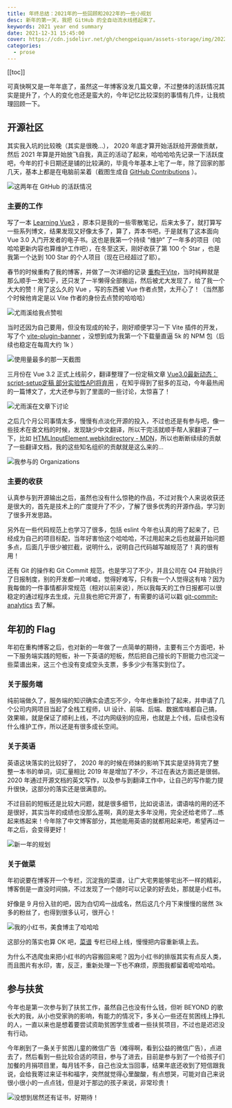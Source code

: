 ```yaml
---
title: 年终总结：2021年的一些回顾和2022年的一些小规划
desc: 新年的第一天，我把 GitHub 的全自动流水线搭起来了。
keywords: 2021 year end summary
date: 2021-12-31 15:45:00
cover: https://cdn.jsdelivr.net/gh/chengpeiquan/assets-storage/img/2022/01/20220103234636.jpg
categories:
  - prose
---
```


[[toc]]

可真快啊又是一年年底了，虽然这一年博客没发几篇文章，不过整体的活跃情况其实是提升了，个人的变化也还是蛮大的，今年记忆比较深刻的事情有几件，让我梳理回顾一下。

## 开源社区

其实我入坑的比较晚（其实是很晚…）， 2020 年底才算开始活跃给开源做贡献，然后 2021 年算是开始放飞自我，真正的活动了起来，哈哈哈哈先记录一下活跃度吧，今年的打卡日期还是铺的比较满的，毕竟今年基本上宅了一年，除了回家的那几天，基本上都是在电脑前呆着（截图生成自 [GitHub Contributions](https://github-contributions.vercel.app/) ）。

![这两年在 GitHub 的活跃情况](https://cdn.jsdelivr.net/gh/chengpeiquan/assets-storage/img/2022/01/20220104005113.jpg)

### 主要的工作

写了一本 [Learning Vue3](https://github.com/chengpeiquan/learning-vue3) ，原本只是我的一些零散笔记，后来太多了，就打算写一些系列博文，结果发现又好像太多了，算了，弄本书吧，于是就有了这本面向 Vue 3.0 入门开发者的电子书。这也是我第一个持续 “维护” 了一年多的项目（哈哈哈更新内容也算维护工作吧），在冬至这天，刚好收获了第 100 个 Star ，也是我第一个达到 100 Star 的个人项目（现在已经超过了耶）。

春节的时候重构了我的博客，并做了一次详细的记录 [重构于Vite](https://chengpeiquan.com/article/rewrite-in-vite.html)，当时纯粹就是那么顺手一发知乎，还只发了一半懒得全部搬运，然后被尤大发现了，给了我一个大大的赞！用了这么久的 Vue ，写的东西被 Vue 作者点赞，太开心了！（当然那个时候他肯定是以 Vite 作者的身份去点赞的哈哈哈）

![尤雨溪给我点赞啦](https://cdn.jsdelivr.net/gh/chengpeiquan/assets-storage/img/2022/01/20220104113148.jpg)

当时还因为自己要用，但没有现成的轮子，刚好顺便学习一下 Vite 插件的开发，写了个 [vite-plugin-banner](https://github.com/chengpeiquan/vite-plugin-banner) ，没想到成为我第一个下载量直逼 5k 的 NPM 包（后续也稳定在每周大约 1k ）

![使用量最多的那一天截图](https://cdn.jsdelivr.net/gh/chengpeiquan/assets-storage/img/2022/01/20220104115518.jpg)

三月份在 Vue 3.2 正式上线前夕，翻译整理了一份定稿文章 [Vue3.0最新动态：script-setup定稿 部分实验性API将弃用](https://chengpeiquan.com/article/vue3-script-setup-finalization.html) ，在知乎得到了挺多的互动，今年最热闹的一篇博文了，尤大还参与到了里面的一些讨论，太惊喜了！

![尤雨溪在文章下讨论](https://cdn.jsdelivr.net/gh/chengpeiquan/assets-storage/img/2022/01/20220104113454.jpg)

之后几个月公司事情太多，慢慢有点淡化开源的投入，不过也还是有参与吧，像一些技术在查文档的时候，发现缺少中文翻译，所以干完活就顺手帮人家翻译了一下，比如 [HTMLInputElement.webkitdirectory - MDN](https://developer.mozilla.org/zh-CN/docs/Web/API/HTMLInputElement/webkitdirectory)，所以也断断续续的贡献了一些翻译文档，我的这些知名组织的贡献就是这么来的…

![我参与的 Organizations](https://cdn.jsdelivr.net/gh/chengpeiquan/assets-storage/img/2022/01/20220104115744.jpg)

### 主要的收获

认真参与到开源输出之后，虽然也没有什么惊艳的作品，不过对我个人来说收获还是很大的，首先是技术上的广度提升了不少，了解了很多优秀的开源作品，学习到了很多开发思路。

另外在一些代码规范上也学习了很多，包括 eslint 今年也认真的用了起来了，已经成为自己的项目标配，当年好害怕这个哈哈哈，不过用起来之后也就最开始问题多点，后面几乎很少被拦截，说明什么，说明自己代码越写越规范了！真的很有用！

还有 Git 的操作和 Git Commit 规范，也是学习了不少，并且公司在 Q4 开始执行了日报制度，别的开发都一片唏嘘，觉得好难写，只有我一个人觉得这有啥？因为我每做的一件事情都非常规范（相对以前来说），所以我每天的工作日报都可以很稳定的通过程序去生成，元旦我也把它开源了，有需要的话可以戳 [git-commit-analytics](https://github.com/analyticsjs/git-commit-analytics) 去了解。

## 年初的 Flag

年初在重构博客之后，也对新的一年做了一点简单的期待，主要有三个方面吧，补一下服务端实践的短板，补一下英语的短板，然后把自己擅长的下厨能力也沉淀一些菜谱出来，这三个也没有变成空头支票，多多少少有落实到位了。

### 关于服务端

纯前端做久了，服务端的知识确实会遗忘不少，今年也重新捡了起来，并申请了几个公司内网项目当起了全栈工程师，UI 设计、前端、后端、数据库啥都自己搞，效果嘛，就是保证了顺利上线，不过内网级别的应用，也就是上个线，后续也没有什么维护工作，所以还是有很多成长空间。

### 关于英语

英语这块落实的比较好了， 2020 年的时候在师妹的影响下其实是坚持背完了整整一本书的单词，词汇量相比 2019 年是增加了不少，不过在表达方面还是很弱。2020 年通过开源文档的英文写作，以及参与到翻译工作中，让自己的写作能力提升很快，这部分的落实还是很满意的。

不过目前的短板还是比较大问题，就是很多细节，比如说语法，谓语啥的用的还不是很好，其实当年的成绩也没那么差啊，真的是太多年没用，完全还给老师了…练起来练起来！今年除了中文博客部分，其他能用英语的就都用起来吧，希望再过一年之后，会变得更好！

![新一年的规划](https://cdn.jsdelivr.net/gh/chengpeiquan/assets-storage/img/2022/01/20220104143643.jpg)

### 关于做菜

年初说要在博客开一个专栏，沉淀我的菜谱，让广大宅男能够宅出不一样的精彩，博客倒是一直没时间搞，不过发现了一个随时可以记录的好去处，那就是小红书。

好像是 9 月份入驻的吧，因为白切鸡一战成名，然后这几个月下来慢慢的居然 3k 多的粉丝了，也得到很多认可，很开心！

![我的小红书，美食博主了哈哈哈](https://cdn.jsdelivr.net/gh/chengpeiquan/assets-storage/img/2022/01/20220104122353.jpg)

这部分的落实也算 OK 吧，[菜谱](https://chengpeiquan.com/cookbook) 专栏已经上线，慢慢把内容重新填上去。

为什么不选爬虫来把小红书的内容搬回来呢？因为小红书的排版其实有点反人类，而且图片有水印，害，反正，重新处理一下也不麻烦，原图我都留着呢哈哈哈。

## 参与扶贫

今年也是第一次参与到了扶贫工作，虽然自己也没有什么钱，但听 BEYOND 的歌长大的我，从小也受家驹的影响，有能力的情况下，多关心一些还在贫困线上挣扎的人，一直以来也是想着要尝试资助贫困学生或者一些扶贫项目，不过也是迟迟没有行动。

今年刷到了一条关于贫困儿童的微信广告（难得啊，看到公益的微信广告），点进去了，然后看到一些比较合适的项目，参与了进去，目前是参与到了一个给孩子们加餐的月捐项目里，每月钱不多，自己也没太当回事，结果年底还收到了短信跟我说，会给我寄过来证书和福字，突然就觉得心里酸酸，有点想哭，可能对自己来说很小很小的一点点钱，但是对于那边的孩子来说，非常珍贵！

![没想到居然还有证书，好期待！](https://cdn.jsdelivr.net/gh/chengpeiquan/assets-storage/img/2022/01/20220104004957.jpg)
